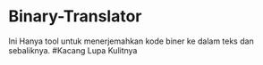 # Binary-Translator
Ini Hanya tool untuk menerjemahkan kode biner ke dalam teks dan sebaliknya.  #Kacang Lupa Kulitnya
